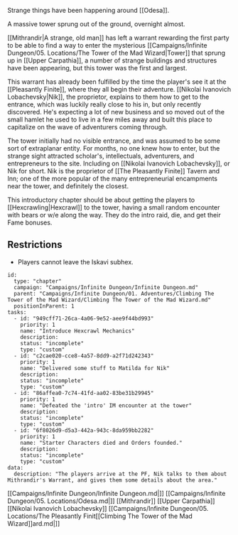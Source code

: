Strange things have been happening around [[Odesa]].

A massive tower sprung out of the ground, overnight almost.

[[Mithrandir|A strange, old man]] has left a warrant rewarding the first party to be able to find a way to enter the mysterious [[Campaigns/Infinite Dungeon/05. Locations/The Tower of the Mad Wizard|Tower]] that sprung up in [[Upper Carpathia]], a number of strange buildings and structures have been appearing, but this tower was the first and largest.

This warrant has already been fulfilled by the time the player's see it at the [[Pleasantly Finite]], where they all begin their adventure. [[Nikolai Ivanovich Lobachevsky|Nik]], the proprietor, explains to them how to get to the entrance, which was luckily really close to his in, but only recently discovered. He's expecting a lot of new business and so moved out of the small hamlet he used to live in a few miles away and built this place to capitalize on the wave of adventurers coming through.

The tower initially had no visible entrance, and was assumed to be some sort of extraplanar entity. For months, no one knew how to enter, but the strange sight attracted scholar's, intellectuals, adventurers, and entrepreneurs to the site. Including on [[Nikolai Ivanovich Lobachevsky]], or Nik for short. Nik is the proprietor of [[The Pleasantly Finite]] Tavern and Inn; one of the more popular of the many entrepreneurial encampments near the tower, and definitely the closest.

This introductory chapter should be about getting the players to [[Hexcrawling|Hexcrawl]] to the tower, having a small random encounter with bears or w/e along the way. They do the intro raid, die, and get their Fame bonuses.

## Restrictions

- Players cannot leave the Iskavi subhex.


```RpgManager4
id: 
  type: "chapter"
  campaign: "Campaigns/Infinite Dungeon/Infinite Dungeon.md"
  parent: "Campaigns/Infinite Dungeon/01. Adventures/Climbing The Tower of the Mad Wizard/Climbing The Tower of the Mad Wizard.md"
  positionInParent: 1
tasks: 
  - id: "949cff71-26ca-4a06-9e52-aee9f44bd993"
    priority: 1
    name: "Introduce Hexcrawl Mechanics"
    description: 
    status: "incomplete"
    type: "custom"
  - id: "c2cae020-cce8-4a57-8dd9-a2f71d242343"
    priority: 1
    name: "Delivered some stuff to Matilda for Nik"
    description: 
    status: "incomplete"
    type: "custom"
  - id: "86affea0-7c74-41fd-aa02-83be31b29945"
    priority: 1
    name: "Defeated the 'intro' IM encounter at the tower"
    description: 
    status: "incomplete"
    type: "custom"
  - id: "6f8026d9-d5a3-442a-943c-8da959bb2282"
    priority: 1
    name: "Starter Characters died and Orders founded."
    description: 
    status: "incomplete"
    type: "custom"
data: 
  description: "The players arrive at the PF, Nik talks to them about Mithrandir's Warrant, and gives them some details about the area."
```

[[Campaigns/Infinite Dungeon/Infinite Dungeon.md|]]
[[Campaigns/Infinite Dungeon/05. Locations/Odesa.md|]]
[[Mithrandir]]
[[Upper Carpathia]]
[[Nikolai Ivanovich Lobachevsky]]
[[Campaigns/Infinite Dungeon/05. Locations/The Pleasantly Finit[[Climbing The Tower of the Mad Wizard]]ard.md|]]